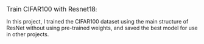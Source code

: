 <big>Train CIFAR100 with Resnet18</big>:

In this project, I trained the CIFAR100 dataset using the main structure of ResNet without using pre-trained weights, and saved the best model for use in other projects.
